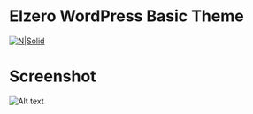 # Elzero WordPress Basic Theme

[![N|Solid](https://scontent-cai1-1.xx.fbcdn.net/v/t1.0-9/17992292_10212526810623963_286353919297833869_n.jpg?oh=7e6fd97b89eb1356fe1841170123ffc1&oe=5A49D035)](https://goo.gl/B9jhma)

# Screenshot
![Alt text](https://preview.ibb.co/hYSjik/screencapture_localhost_Elzero_Web_School_index_php_blog_page_2_1506413060123.png "Screenshot")


